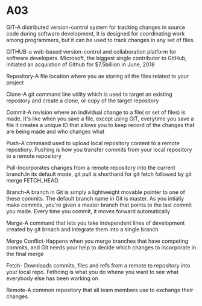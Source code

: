 # A03
GIT-A distributed version-control system for tracking changes in source code during software development, It is designed for coordinating work among programmers, but it can be used to track changes in any set of files.

GITHUB-a web-based version-control and collaboration platform for software developers. Microsoft, the biggest single contributor to GitHub, initiated an acquistion of Github for $7.5billion in June, 2018

Repository-A file location where you ae storing all the files related to your project

Clone-A git command line utility which is used to target an existing repostory and create a clone, or copy of the target repository

Commit-A revision where an individual change to a file( or set of files) is made. It's like when you save a file, except using GIT, everytime you save a file it creates a unique ID that allows you to keep record of the changes that are being made and who changes what

Push-A command used to upload local repository content to a remote repostiory. Pushing is how you transfer commits from your local repository to a remote repository 

Pull-Incorporates changes from a remote repository into the current branch.In its default mode, git pull is shorthand for git fetch followed by git merge FETCH_HEAD.

Branch-A branch in Git is simply a lightweight movable pointer to one of these commits. The default branch name in Git is master. As you intially make commits, you're given a master branch that points to the last commit you made. Every time you commit, it moves forward automatically

Merge-A command that lets you take independent lines of development created by git brnach and integrate them into a single branch

Merge Conflict-Happens when you merge branches that have competing commits, and Git needs your help to decide which changes to incorporate in the final merge

Fetch- Downloads commits, files and refs from a remote to repository into your local repo. Fethcing is what you do whene you want to see what everybody else has been working on

Remote-A common repository that all team members use to exchange their changes.

